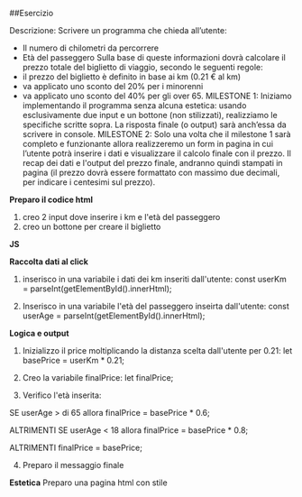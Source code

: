 ##Esercizio

Descrizione:
Scrivere un programma che chieda all’utente:

- Il numero di chilometri da percorrere
- Età del passeggero
  Sulla base di queste informazioni dovrà calcolare il prezzo totale del biglietto di viaggio, secondo le seguenti regole:
- il prezzo del biglietto è definito in base ai km (0.21 € al km)
- va applicato uno sconto del 20% per i minorenni
- va applicato uno sconto del 40% per gli over 65.
  MILESTONE 1:
  Iniziamo implementando il programma senza alcuna estetica: usando esclusivamente due input e un bottone (non stilizzati), realizziamo le specifiche scritte sopra. La risposta finale (o output) sarà anch’essa da scrivere in console.
  MILESTONE 2:
  Solo una volta che il milestone 1 sarà completo e funzionante allora realizzeremo un form in pagina in cui l’utente potrà inserire i dati e visualizzare il calcolo finale con il prezzo.
  Il recap dei dati e l'output del prezzo finale, andranno quindi stampati in pagina (il prezzo dovrà essere formattato con massimo due decimali, per indicare i centesimi sul prezzo).

**Preparo il codice html**

1. creo 2 input dove inserire i km e l'età del passeggero
2. creo un bottone per creare il biglietto

**JS**

**Raccolta dati al click**

1. inserisco in una variabile i dati dei km inseriti dall'utente:
   const userKm = parseInt(getElementById().innerHtml);

2. Inserisco in una variabile l'età del passeggero inseirta dall'utente:
   const userAge = parseInt(getElementById().innerHtml);

**Logica e output**

1. Inizializzo il price moltiplicando la distanza scelta dall'utente per 0.21:
   let basePrice = userKm \* 0.21;

2. Creo la variabile finalPrice:
   let finalPrice;

3. Verifico l'età inserita:

SE userAge > di 65 allora
finalPrice = basePrice \* 0.6;

ALTRIMENTI SE userAge < 18 allora
finalPrice = basePrice \* 0.8;

ALTRIMENTI
finalPrice = basePrice;

4. Preparo il messaggio finale

**Estetica**
Preparo una pagina html con stile
